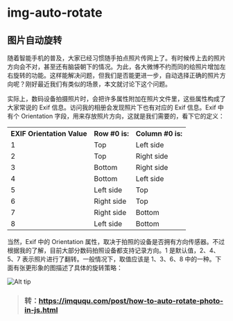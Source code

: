 # img-auto-rotate
## 图片自动旋转

随着智能手机的普及，大家已经习惯随手拍点照片传网上了。有时候传上去的照片方向会不对，甚至还有脑袋朝下的情况。为此，各大微博不约而同的给照片增加左右旋转的功能。这样能解决问题，但我们是否能更进一步，自动选择正确的照片方向呢？刚好最近我们有类似的场景，本文就讨论下这个问题。

实际上，数码设备拍摄照片时，会把许多属性附加在照片文件里，这些属性构成了大家常说的 Exif 信息。访问我的相册会发现照片下也有对应的 Exif 信息。Exif 中有个 Orientation 字段，用来存放照片方向，这就是我们需要的，看下它的定义：

<table border="0">
<tbody>
<tr><th>EXIF Orientation Value</th><th>Row #0 is:</th><th>Column #0 is:</th></tr>
<tr>
<td>1</td>
<td>Top</td>
<td>Left side</td>
</tr>
<tr>
<td>2<em></em></td>
<td>Top</td>
<td>Right side</td>
</tr>
<tr>
<td>3</td>
<td>Bottom</td>
<td>Right side</td>
</tr>
<tr>
<td>4</td>
<td>Bottom</td>
<td>Left side</td>
</tr>
<tr>
<td>5<em></em></td>
<td>Left side</td>
<td>Top</td>
</tr>
<tr>
<td>6</td>
<td>Right side</td>
<td>Top</td>
</tr>
<tr>
<td>7</td>
<td>Right side</td>
<td>Bottom</td>
</tr>
<tr>
<td>8</td>
<td>Left side</td>
<td>Bottom</td>
</tr>
</tbody>
</table>

当然，Exif 中的 Orientation 属性，取决于拍照的设备是否拥有方向传感器。不过根据我的了解，目前大部分数码拍照设备都支持记录方向。1 是默认值，2、4、5、7 表示照片进行了翻转。一般情况下，取值应该是 1、3、6、8 中的一种。下面有张更形象的图描述了具体的旋转策略：<br>

![Alt tip](https://st.imququ.com/static/uploads/2012/02/m_orient_flag2.gif)




> ### 转：https://imququ.com/post/how-to-auto-rotate-photo-in-js.html

